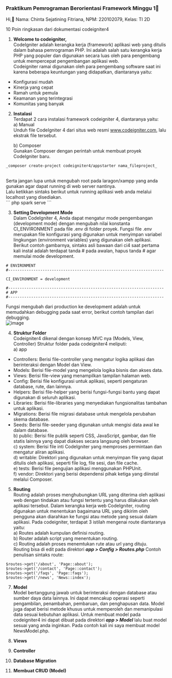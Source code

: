 ### Praktikum Pemrograman Berorientasi Framework Minggu 1👋

Hi,👋
Nama: Chinta Sejatining Fitriana,
NPM: 220102079,
Kelas: TI 2D

10 Poin ringkasan dari dokumentasi codeigniter4

1. **Welcome to codeigniter,** <br>
CodeIgniter adalah kerangka kerja (framework) aplikasi web yang ditulis dalam bahasa pemrograman PHP. Ini adalah salah satu kerangka kerja PHP yang populer dan digunakan secara luas oleh para pengembang untuk mempercepat pengembangan aplikasi web. <br>
Codeigniter ramai digunakan oleh para pengembang software saat ini karena beberapa keuntungan yang didapatkan, diantaranya yaitu: <br>
  - Konfigurasi mudah <br>
  - Kinerja yang cepat <br>
  - Ramah untuk pemula <br>
  - Keamanan yang terintegrasi <br>
  - Komunitas yang banyak <br>
  
2. **Instalasi** <br>
Terdapat 2 cara instalasi framework codeigniter 4, diantaranya yaitu: <br>
a) Manual <br>
Unduh file CodeIgniter 4 dari situs web resmi www.codeigniter.com, lalu ekstrak file tersebut. <br>

   b) Composer <br>
  Gunakan Composer dengan perintah untuk membuat proyek CodeIgniter baru. <br>
```
_composer create-project codeigniter4/appstarter nama_fileproject_
```
 <br> 
Serta jangan lupa untuk mengubah root pada laragon/xampp yang anda gunakan agar dapat running di web server nantinya. <br> 
Lalu ketikkan sintaks berikut untuk running aplikasi web anda melalui localhost yang disediakan. <br>
```
php spark serve
```

3. **Setting Development Mode** <br>
Dalam CodeIgniter 4, Anda dapat mengatur mode pengembangan (development mode) dengan mengubah nilai konstanta CI_ENVIRONMENT pada file .env di folder proyek. Fungsi file .env merupakan file konfigurasi yang digunakan untuk menyimpan variabel lingkungan (environment variables) yang digunakan oleh aplikasi. Berikut contoh gambarnya, sintaks asli bawaan dari ci4 saat pertama kali instal adalah terdapat tanda # pada awalan, hapus tanda # agar memulai mode development. <br>
```
# ENVIRONMENT
#--------------------------------------------------------------------

CI_ENVIRONMENT = development

#--------------------------------------------------------------------
# APP
#--------------------------------------------------------------------
```
Fungsi mengubah dari production ke development adalah untuk memudahkan debugging pada saat error, berikut contoh tampilan dari debugging. <br>
![image](https://github.com/chintafitriana/chintafitriana/assets/118662112/928704ed-c032-4d5a-b81c-3bd0e82e0a4f)

4. **Struktur Folder** <br>
Codeigniter4 dikenal dengan konsep MVC nya (Models, View, Controller) Struktur folder pada codeigniter4 meliputi:<br>
a) app <br>
- Controllers: Berisi file-controller yang mengatur logika aplikasi dan berinteraksi dengan Model dan View. <br>
- Models: Berisi file-model yang mengelola logika bisnis dan akses data.<br>
- Views: Berisi file-view yang menampilkan tampilan halaman web.<br>
- Config: Berisi file konfigurasi untuk aplikasi, seperti pengaturan database, rute, dan lainnya.<br>
- Helpers: Berisi file-helper yang berisi fungsi-fungsi bantu yang dapat digunakan di seluruh aplikasi.<br>
- Libraries: Berisi file-libraries yang menyediakan fungsionalitas tambahan untuk aplikasi.<br>
- Migrations: Berisi file migrasi database untuk mengelola perubahan skema database.<br>
- Seeds: Berisi file-seeder yang digunakan untuk mengisi data awal ke dalam database.<br>
b) public: Berisi file publik seperti CSS, JavaScript, gambar, dan file statis lainnya yang dapat diakses secara langsung oleh browser.<br>
c) system: Berisi file inti CodeIgniter yang memproses permintaan dan mengatur aliran aplikasi.<br>
d) writable: Direktori yang digunakan untuk menyimpan file yang dapat ditulis oleh aplikasi, seperti file log, file sesi, dan file cache.<br>
e) tests: Berisi file pengujian aplikasi menggunakan PHPUnit.<br>
f) vendor: Direktori yang berisi dependensi pihak ketiga yang diinstal melalui Composer.<br>

5. **Routing** <br>
Routing adalah proses menghubungkan URL yang diterima oleh aplikasi web dengan tindakan atau fungsi tertentu yang harus dilakukan oleh aplikasi tersebut. Dalam kerangka kerja web CodeIgniter, routing digunakan untuk menentukan bagaimana URL yang dikirim oleh pengguna akan diarahkan ke fungsi atau metode yang sesuai dalam aplikasi. Pada codeigniter, terdapat 3 istilah mengenai route diantaranya yaitu: <br>
a) Routes adalah kumpulan definisi routing. <br>
b) Router adalah script yang menentukan routing. <br>
c) Routing adalah proses menemtukan rute atau url yang dituju. <br>
Routing bisa di edit pada direktori **_app > Config > Routes.php_**
Contoh penulisan sintaks route: <br>
```
$routes->get('/about', 'Page::about');
$routes->get('/contact', 'Page::contact');
$routes->get('/faqs', 'Page::faqs');
$routes->get('/news', 'News::index');
```

7. **Model** <br>
Model bertanggung jawab untuk berinteraksi dengan database atau sumber daya data lainnya. Ini dapat mencakup operasi seperti pengambilan, penambahan, pembaruan, dan penghapusan data. Model juga dapat berisi metode khusus untuk memperoleh dan memanipulasi data sesuai kebutuhan aplikasi. Untuk membuat model pada codeigniter4 ini dapat dibuat pada direktori _**app > Model**_ lalu buat model sesuai yang anda inginkan. Pada contoh kali ini saya membuat model NewsModel.php. <br>

   
9. **Views**
10. **Controller**
11. **Database Migration**
12. **Membuat CRUD (Model)**























